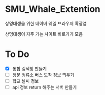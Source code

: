 # SMU_Whale_Extention

상명대생을 위한 네이버 웨일 브라우저 확장앱

상명대생이 자주 가는 사이트 바로가기 모음

# To Do

- [x] 통합 검색창 만들기
- [ ] 정문 정류소 버스 도착 정보 띄우기
- [ ] 학교 날씨 정보
- [ ] api 정보 return 해주는 서버 만들기
